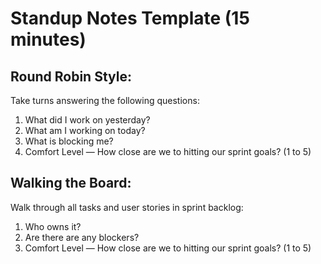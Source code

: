 # Standup Notes Template (15 minutes)

## Round Robin Style:

Take turns answering the following questions:
  1. What did I work on yesterday?
  2. What am I working on today?
  3. What is blocking me?
  4. Comfort Level — How close are we to hitting our sprint goals? (1 to 5)

## Walking the Board:

Walk through all tasks and user stories in sprint backlog:
  1. Who owns it?
  2. Are there are any blockers?
  3. Comfort Level — How close are we to hitting our sprint goals? (1 to 5)
